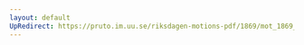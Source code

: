 ```yaml
---
layout: default
UpRedirect: https://pruto.im.uu.se/riksdagen-motions-pdf/1869/mot_1869__fk__22/mot_1869__fk__22-004.pdf
---
```

